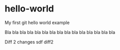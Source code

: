 # hello-world
My first git hello world example

Bla bla bla bla bla bla bla
 bla bla bla
  bla bla bla bla bla

Diff 2 changes
sdf
diff2
